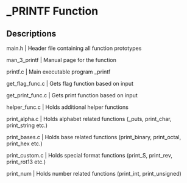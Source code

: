 # \_PRINTF Function

## Descriptions

main.h | Header file containing all function prototypes

man_3_printf | Manual page for the function

printf.c | Main executable program \_printf

get_flag_func.c | Gets flag function based on input

get_print_func.c | Gets print function based on input

helper_func.c | Holds additional helper functions

print_alpha.c | Holds alphabet related functions (\_puts, print_char, print_string etc.)

print_bases.c | Holds base related functions (print_binary, print_octal, print_hex etc.)

print_custom.c | Holds special format functions (print_S, print_rev, print_rot13 etc.)

print_num | Holds number related functions (print_int, print_unsigned)
